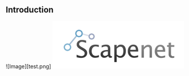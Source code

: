 ## Introduction
![Image][test.png]
[![Qiniu Logo](https://github.com/yprite/scapeNet/blob/master/test.png)](http://qiniu.com/)
